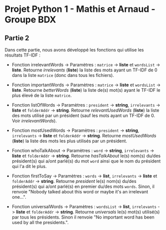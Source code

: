 # Projet Python 1 - Mathis et Arnaud - Groupe BDX

## Partie 2

Dans cette partie, nous avons développé les fonctions qui utilise les résultats TF-IDF : 

- Fonction irrelevantWords -> Paramètres : `matrice` -> **liste** et `wordsList` -> **liste**. Retourne _irrelevants_ (**liste**) la liste des mots ayant un TF-IDF de 0 dans la liste `matrice` (donc dans tous les fichiers).

- Fonction importantWords -> Paramètres : `matrice` -> **liste** et `wordsList` -> **liste**. Retourne _betterWords_ (**liste**) la liste de(s) mot(s) ayant le TF-IDF le plus élevé de la liste `matrice`.

- Fonction listOfWords -> Paramètres : `president` -> **string**, `irrelevants` -> **liste** et `folderAddr` -> **string**. Retourne _relevantUsedWords_ (**liste**) la liste des mots utilisé par un président (sauf les mots ayant un TF-IDF de 0. Voir _irrelevantWords_).

- Fonction mostUsedWords -> Paramètres : `president` -> **string**, `irrelevants` -> **liste** et `folderAddr` -> **string**. Retourne _mostUsedWords_ (**liste**) la liste des mots les plus utilisés par un président.

- Fonction whoTalkAbout -> Paramètres : `word` -> **string**, `irrelevants` -> **liste** et `folderAddr` -> **string**. Retourne _hasTalkAbout_ le(s) nom(s) du/des président(s) qui a/ont parlé(s) du mot `word` ainsi que le nom du président qui l'a dit le plus.

- Fonction firstToSay -> Paramètres : `words` -> **list**, `irrelevants` -> **liste** et `folderAddr` -> **string**. Retourne _president_ le(s) nom(s) du/des président(s) qui a/ont parlé(s) en premier du/des mots `words`. Sinon, il renvoie "Nobody talked about this word or maybe it's an irrelevant one...".

- Fonction universalWords -> Paramètres : `wordsList` -> **list**, `irrelevants` -> **liste** et `folderAddr` -> **string**. Retourne _universals_ le(s) mot(s) utilisé(s) par tous les présidents. Sinon il renvoie "No important word has been used by all the presidents.".
